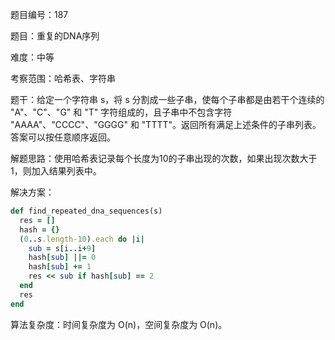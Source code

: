 题目编号：187

题目：重复的DNA序列

难度：中等

考察范围：哈希表、字符串

题干：给定一个字符串 s，将 s 分割成一些子串，使每个子串都是由若干个连续的 "A"、"C"、"G" 和 "T" 字符组成的，且子串中不包含字符 "AAAA"、"CCCC"、"GGGG" 和 "TTTT"。返回所有满足上述条件的子串列表。答案可以按任意顺序返回。

解题思路：使用哈希表记录每个长度为10的子串出现的次数，如果出现次数大于1，则加入结果列表中。

解决方案：

```ruby
def find_repeated_dna_sequences(s)
  res = []
  hash = {}
  (0..s.length-10).each do |i|
    sub = s[i..i+9]
    hash[sub] ||= 0
    hash[sub] += 1
    res << sub if hash[sub] == 2
  end
  res
end
```

算法复杂度：时间复杂度为 O(n)，空间复杂度为 O(n)。
